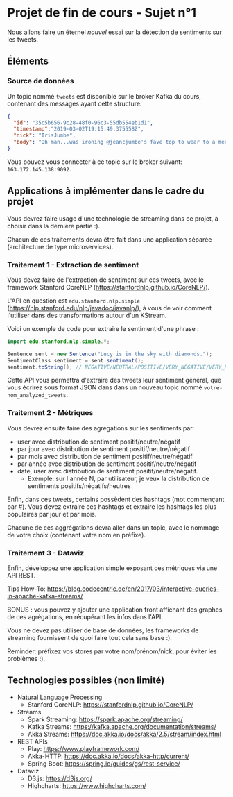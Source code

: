 # Projet de fin de cours - Sujet n°1

Nous allons faire un éternel *nouvel* essai sur la détection de sentiments sur
les tweets.

## Éléments
### Source de données

Un topic nommé `tweets` est disponible sur le broker Kafka
du cours, contenant des messages ayant cette structure:

```json
{
  "id": "35c5b656-9c28-48f0-96c3-55db554eb1d1",
  "timestamp":"2019-03-02T19:15:49.375558Z",
  "nick": "IrisJumbe",
  "body": "Oh man...was ironing @jeancjumbe's fave top to wear to a meeting. Burnt it "
}
```

Vous pouvez vous connecter à ce topic sur le broker 
suivant: `163.172.145.138:9092`.

## Applications à implémenter dans le cadre du projet

Vous devrez faire usage d'une technologie de streaming dans ce projet, à choisir dans la dernière partie :).

Chacun de ces traitements devra être fait dans une application séparée 
(architecture de type microservices).

### Traitement 1 - Extraction de sentiment

Vous devez faire de l'extraction de sentiment sur ces tweets, 
avec le framework Stanford CoreNLP (https://stanfordnlp.github.io/CoreNLP/).

L'API en question est `edu.stanford.nlp.simple` (https://nlp.stanford.edu/nlp/javadoc/javanlp/), 
à vous de voir comment l'utiliser dans des transformations autour d'un KStream.

Voici un exemple de code pour extraire le sentiment d'une phrase :

```java
import edu.stanford.nlp.simple.*;

Sentence sent = new Sentence("Lucy is in the sky with diamonds.");
SentimentClass sentiment = sent.sentiment();
sentiment.toString(); // NEGATIVE/NEUTRAL/POSITIVE/VERY_NEGATIVE/VERY_POSITIVE
```

Cette API vous permettra d'extraire des tweets leur sentiment général, 
que vous écrirez sous format JSON dans dans un nouveau topic nommé `votre-nom_analyzed_tweets`.

### Traitement 2 - Métriques

Vous devrez ensuite faire des agrégations sur les sentiments par:
  * user avec distribution de sentiment positif/neutre/négatif
  * par jour avec distribution de sentiment positif/neutre/négatif
  * par mois avec distribution de sentiment positif/neutre/négatif
  * par année avec distribution de sentiment positif/neutre/négatif
  * date, user avec distribution de sentiment positif/neutre/négatif.
    * Exemple: sur l'année N, par utilisateur, je veux la distribution de sentiments positifs/négatifs/neutres

Enfin, dans ces tweets, certains possèdent des hashtags (mot commençant par #). Vous devez 
extraire ces hashtags et extraire les hashtags les plus populaires 
par jour et par mois.

Chacune de ces aggrégations devra aller dans un topic, avec le nommage de votre choix (contenant votre nom en préfixe).

### Traitement 3 - Dataviz

Enfin, développez une application simple exposant ces métriques via une API REST.

Tips How-To: https://blog.codecentric.de/en/2017/03/interactive-queries-in-apache-kafka-streams/ 

BONUS : vous pouvez y ajouter une application front affichant des graphes de
ces agrégations, en récupérant les infos dans l'API.

Vous ne devez pas utiliser de base de données, les frameworks de streaming 
fournissent de quoi faire tout cela sans base :).

Reminder: préfixez vos stores par votre nom/prénom/nick, 
pour éviter les problèmes :).

## Technologies possibles (non limité)

  * Natural Language Processing 
    * Stanford CoreNLP: https://stanfordnlp.github.io/CoreNLP/
  * Streams
    * Spark Streaming: https://spark.apache.org/streaming/
    * Kafka Streams: https://kafka.apache.org/documentation/streams/
    * Akka Streams: https://doc.akka.io/docs/akka/2.5/stream/index.html
  * REST APIs
    * Play: https://www.playframework.com/
    * Akka-HTTP: https://doc.akka.io/docs/akka-http/current/
    * Spring Boot: https://spring.io/guides/gs/rest-service/
  * Dataviz
    * D3.js: https://d3js.org/
    * Highcharts: https://www.highcharts.com/
